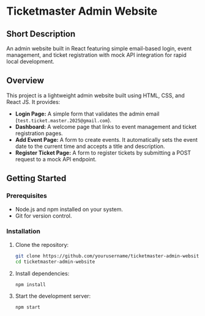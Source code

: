 # Ticketmaster Admin Website

## Short Description
An admin website built in React featuring simple email-based login, event management, and ticket registration with mock API integration for rapid local development.

## Overview
This project is a lightweight admin website built using HTML, CSS, and React JS. It provides:
- **Login Page:** A simple form that validates the admin email (`test.ticket.master.2025@gmail.com`).
- **Dashboard:** A welcome page that links to event management and ticket registration pages.
- **Add Event Page:** A form to create events. It automatically sets the event date to the current time and accepts a title and description.
- **Register Ticket Page:** A form to register tickets by submitting a POST request to a mock API endpoint.

## Getting Started

### Prerequisites
- Node.js and npm installed on your system.
- Git for version control.

### Installation
1. Clone the repository:
   ```bash
   git clone https://github.com/yourusername/ticketmaster-admin-website.git
   cd ticketmaster-admin-website

2. Install dependencies:
   ```bash
   npm install

3. Start the development server:
   ```bash
   npm start
